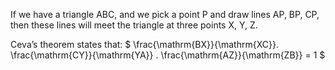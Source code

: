 If we have a triangle ABC, and we pick a point P and draw lines AP, BP,
CP, then these lines will meet the triangle at three points X, Y, Z.

Ceva’s theorem states that:
$ \frac{\mathrm{BX}}{\mathrm{XC}}. \frac{\mathrm{CY}}{\mathrm{YA}} 
. \frac{\mathrm{AZ}}{\mathrm{ZB}} = 1 $
